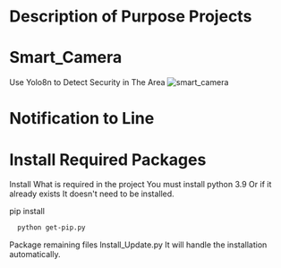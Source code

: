 # Description of Purpose Projects

# Smart_Camera
Use Yolo8n to Detect Security in The Area
![smart_camera](https://github.com/Max3360/Smart_Camera/assets/68491493/bf811407-4b8b-4665-bf4e-85dd5e74e299)

# Notification to Line


# Install Required Packages
Install What is required in the project 
You must install python 3.9 Or if it already exists It doesn't need to be installed.

pip install
```bash
  python get-pip.py
```
Package remaining files lnstall_Update.py
It will handle the installation automatically.


